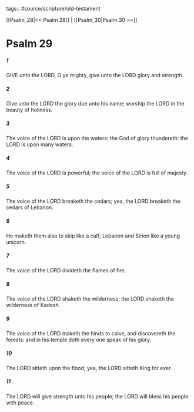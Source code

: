 tags:: #source/scripture/old-testament

[[Psalm_28|<< Psalm 28]] | [[Psalm_30|Psalm 30 >>]]

# Psalm 29

##### 1

GIVE unto the LORD, O ye mighty, give unto the LORD glory and strength.

##### 2

Give unto the LORD the glory due unto his name; worship the LORD in the beauty of holiness.

##### 3

The voice of the LORD is upon the waters: the God of glory thundereth: the LORD is upon many waters.

##### 4

The voice of the LORD is powerful; the voice of the LORD is full of majesty.

##### 5

The voice of the LORD breaketh the cedars; yea, the LORD breaketh the cedars of Lebanon.

##### 6

He maketh them also to skip like a calf; Lebanon and Sirion like a young unicorn.

##### 7

The voice of the LORD divideth the flames of fire.

##### 8

The voice of the LORD shaketh the wilderness; the LORD shaketh the wilderness of Kadesh.

##### 9

The voice of the LORD maketh the hinds to calve, and discovereth the forests: and in his temple doth every one speak of his glory.

##### 10

The LORD sitteth upon the flood; yea, the LORD sitteth King for ever.

##### 11

The LORD will give strength unto his people; the LORD will bless his people with peace.
